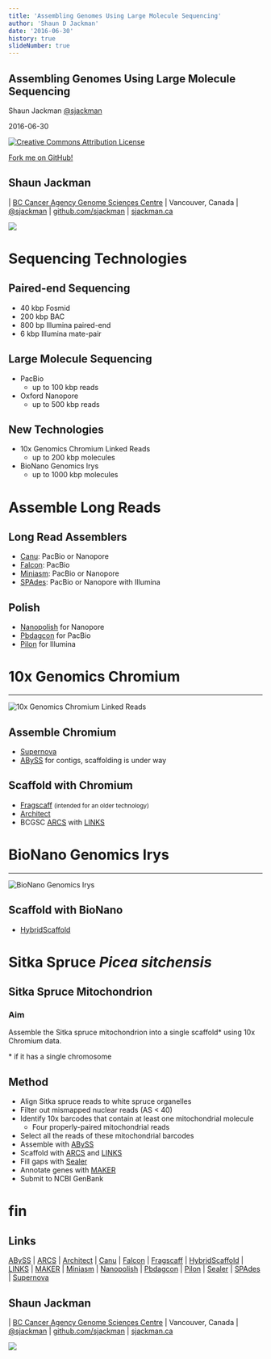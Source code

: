 ```yaml
---
title: 'Assembling Genomes Using Large Molecule Sequencing'
author: 'Shaun D Jackman'
date: '2016-06-30'
history: true
slideNumber: true
---
```


## Assembling Genomes Using Large Molecule Sequencing

Shaun Jackman [\@sjackman][]

2016-06-30

[![Creative Commons Attribution License](images/cc-by.png)][cc-by]

[Fork me on GitHub!][]

[\@sjackman]: http://twitter.com/sjackman
[cc-by]: http://creativecommons.org/licenses/by/4.0/
[Fork me on GitHub!]: https://github.com/sjackman/giab-slides

## Shaun Jackman

| [BC Cancer Agency Genome Sciences Centre][]
| Vancouver, Canada
| [\@sjackman][] | [github.com/sjackman][] | [sjackman.ca][]

![](images/sjackman.jpg)

[BC Cancer Agency Genome Sciences Centre]: http://bcgsc.ca
[github.com/sjackman]: https://github.com/sjackman
[sjackman.ca]: http://sjackman.ca

Sequencing Technologies
================================================================================

## Paired-end Sequencing

+ 40 kbp Fosmid
+ 200 kbp BAC
+ 800 bp Illumina paired-end
+ 6 kbp Illumina mate-pair

## Large Molecule Sequencing

+ PacBio
    + up to 100 kbp reads
+ Oxford Nanopore
    + up to 500 kbp reads

## New Technologies

+ 10x Genomics Chromium Linked Reads
    + up to 200 kbp molecules
+ BioNano Genomics Irys
    + up to 1000 kbp molecules

Assemble Long Reads
================================================================================

## Long Read Assemblers

+ [Canu][]: PacBio or Nanopore
+ [Falcon][]: PacBio
+ [Miniasm][]: PacBio or Nanopore
+ [SPAdes][]: PacBio or Nanopore with Illumina

[Canu]: http://canu.readthedocs.io/en/latest/
[Falcon]: https://github.com/PacificBiosciences/FALCON
[Miniasm]: https://github.com/lh3/miniasm
[SPAdes]: http://bioinf.spbau.ru/spades

## Polish

+ [Nanopolish][] for Nanopore
+ [Pbdagcon][] for PacBio
+ [Pilon][] for Illumina

[Nanopolish]: https://github.com/jts/nanopolish
[Pbdagcon]: https://github.com/PacificBiosciences/pbdagcon
[Pilon]: http://www.broadinstitute.org/software/pilon/]

10x Genomics Chromium
================================================================================

----------------------------------------

![10x Genomics Chromium Linked Reads](images/10xgenomics.png)

## Assemble Chromium

+ [Supernova][]
+ [ABySS][] for contigs, scaffolding is under way

## Scaffold with Chromium

+ [Fragscaff][] <small>(intended for an older technology)</small>
+ [Architect][]
+ BCGSC [ARCS][] with [LINKS][]

[ABySS]: https://github.com/bcgsc/abyss
[Architect]: https://github.com/kuleshov/architect
[ARCS]: https://github.com/bcgsc/arcs
[Fragscaff]: http://krishna.gs.washington.edu/software.html
[LINKS]: https://github.com/warrenlr/LINKS
[Supernova]: http://support.10xgenomics.com/de-novo-assembly/software/overview/welcome

BioNano Genomics Irys
================================================================================

----------------------------------------

![BioNano Genomics Irys](images/bionano.jpg)

## Scaffold with BioNano

+ [HybridScaffold][]

[HybridScaffold]: http://bionanogenomics.com/wp-content/uploads/2016/04/30073-Rev-A-Hybrid-Scaffolding-Theory-of-Operations.pdf

Sitka Spruce *Picea sitchensis*
================================================================================

## Sitka Spruce Mitochondrion 

### Aim

Assemble the Sitka spruce mitochondrion into a single scaffold\* using 10x Chromium data.

\* if it has a single chromosome

## Method

+ Align Sitka spruce reads to white spruce organelles
+ Filter out mismapped nuclear reads (AS < 40)
+ Identify 10x barcodes that contain at least one mitochondrial molecule
    + Four properly-paired mitochondrial reads
+ Select all the reads of these mitochondrial barcodes
+ Assemble with [ABySS][]
+ Scaffold with [ARCS][] and [LINKS][]
+ Fill gaps with [Sealer][]
+ Annotate genes with [MAKER][]
+ Submit to NCBI GenBank

[MAKER]: http://www.yandell-lab.org/software/maker.html
[Sealer]: https://github.com/bcgsc/abyss/tree/master/Sealer

fin
================================================================================

## Links

[ABySS][] | [ARCS][] | [Architect][] | [Canu][] | [Falcon][] | [Fragscaff][] | [HybridScaffold][] | [LINKS][] | [MAKER][] | [Miniasm][] | [Nanopolish][] | [Pbdagcon][] | [Pilon][] | [Sealer][] | [SPAdes][] | [Supernova][]


## Shaun Jackman

| [BC Cancer Agency Genome Sciences Centre][]
| Vancouver, Canada
| [\@sjackman][] | [github.com/sjackman][] | [sjackman.ca][]

![](images/sjackman.jpg)
